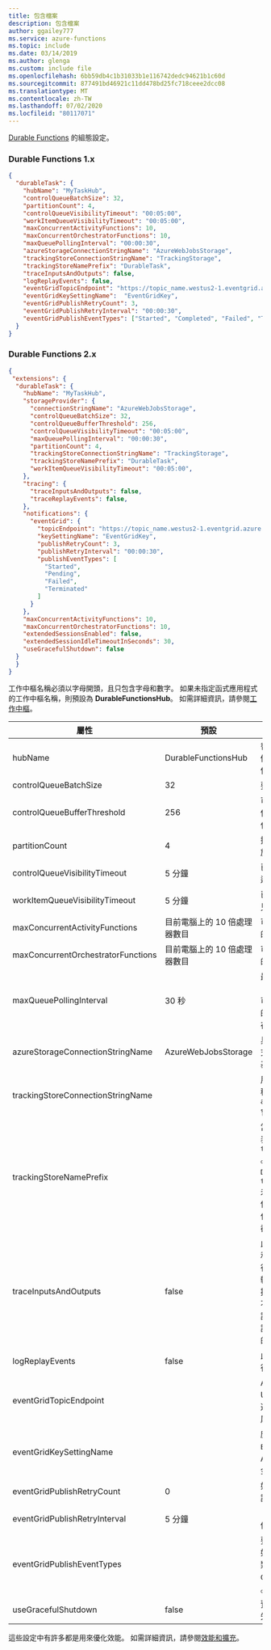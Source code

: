 ```yaml
---
title: 包含檔案
description: 包含檔案
author: ggailey777
ms.service: azure-functions
ms.topic: include
ms.date: 03/14/2019
ms.author: glenga
ms.custom: include file
ms.openlocfilehash: 6bb59db4c1b31033b1e116742dedc94621b1c60d
ms.sourcegitcommit: 877491bd46921c11dd478bd25fc718ceee2dcc08
ms.translationtype: MT
ms.contentlocale: zh-TW
ms.lasthandoff: 07/02/2020
ms.locfileid: "80117071"
---
```

[Durable Functions](../articles/azure-functions/durable-functions-overview.md) 的組態設定。

### <a name="durable-functions-1x"></a>Durable Functions 1.x

```json
{
  "durableTask": {
    "hubName": "MyTaskHub",
    "controlQueueBatchSize": 32,
    "partitionCount": 4,
    "controlQueueVisibilityTimeout": "00:05:00",
    "workItemQueueVisibilityTimeout": "00:05:00",
    "maxConcurrentActivityFunctions": 10,
    "maxConcurrentOrchestratorFunctions": 10,
    "maxQueuePollingInterval": "00:00:30",
    "azureStorageConnectionStringName": "AzureWebJobsStorage",
    "trackingStoreConnectionStringName": "TrackingStorage",
    "trackingStoreNamePrefix": "DurableTask",
    "traceInputsAndOutputs": false,
    "logReplayEvents": false,
    "eventGridTopicEndpoint": "https://topic_name.westus2-1.eventgrid.azure.net/api/events",
    "eventGridKeySettingName":  "EventGridKey",
    "eventGridPublishRetryCount": 3,
    "eventGridPublishRetryInterval": "00:00:30",
    "eventGridPublishEventTypes": ["Started", "Completed", "Failed", "Terminated"]
  }
}
```

### <a name="durable-functions-2x"></a><a name="durable-functions-2-0-host-json"></a>Durable Functions 2.x

```json
{
 "extensions": {
  "durableTask": {
    "hubName": "MyTaskHub",
    "storageProvider": {
      "connectionStringName": "AzureWebJobsStorage",
      "controlQueueBatchSize": 32,
      "controlQueueBufferThreshold": 256,
      "controlQueueVisibilityTimeout": "00:05:00",
      "maxQueuePollingInterval": "00:00:30",
      "partitionCount": 4,
      "trackingStoreConnectionStringName": "TrackingStorage",
      "trackingStoreNamePrefix": "DurableTask",
      "workItemQueueVisibilityTimeout": "00:05:00",
    },
    "tracing": {
      "traceInputsAndOutputs": false,
      "traceReplayEvents": false,
    },
    "notifications": {
      "eventGrid": {
        "topicEndpoint": "https://topic_name.westus2-1.eventgrid.azure.net/api/events",
        "keySettingName": "EventGridKey",
        "publishRetryCount": 3,
        "publishRetryInterval": "00:00:30",
        "publishEventTypes": [
          "Started",
          "Pending",
          "Failed",
          "Terminated"
        ]
      }
    },
    "maxConcurrentActivityFunctions": 10,
    "maxConcurrentOrchestratorFunctions": 10,
    "extendedSessionsEnabled": false,
    "extendedSessionIdleTimeoutInSeconds": 30,
    "useGracefulShutdown": false
  }
  }
}

```

工作中樞名稱必須以字母開頭，且只包含字母和數字。 如果未指定函式應用程式的工作中樞名稱，則預設為 **DurableFunctionsHub**。 如需詳細資訊，請參閱[工作中樞](../articles/azure-functions/durable-functions-task-hubs.md)。

|屬性  |預設 | 描述 |
|---------|---------|---------|
|hubName|DurableFunctionsHub|替代[工作中樞](../articles/azure-functions/durable-functions-task-hubs.md)名稱可用來彼此隔離多個 Durable Functions 應用程式，即使它們使用相同的儲存體後端。|
|controlQueueBatchSize|32|要從控制佇列中一次提取的訊息數。|
|controlQueueBufferThreshold|256|可以在記憶體中一次緩衝處理的控制佇列訊息數目，此時發送器會在清除任何其他訊息之前等待。|
|partitionCount |4|控制佇列的資料分割計數。 必須是介於 1 到 16 之間的正整數。|
|controlQueueVisibilityTimeout |5 分鐘|已從控制佇列中清除之訊息的可見度逾時。|
|workItemQueueVisibilityTimeout |5 分鐘|已從工作項目佇列中清除之訊息的可見度逾時。|
|maxConcurrentActivityFunctions |目前電腦上的 10 倍處理器數目|可以在單一主機執行個體上同時處理的活動函式數目上限。|
|maxConcurrentOrchestratorFunctions |目前電腦上的 10 倍處理器數目|可以在單一主機執行個體上同時處理的協調器函式數目上限。|
|maxQueuePollingInterval|30 秒|最大控制和工作專案佇列輪詢間隔 *（以 hh： mm： ss*格式）。 較高的值可能會導致訊息處理延遲較高。 較低的值會因為儲存體交易增加而導致儲存成本較高。|
|azureStorageConnectionStringName |AzureWebJobsStorage|具有 Azure 儲存體連接字串的應用程式設定名稱，而該連接字串用來管理基礎的 Azure 儲存體資源。|
|trackingStoreConnectionStringName||用於記錄和實例資料表的連接字串名稱。 如果未指定，則 `azureStorageConnectionStringName` 會使用連接。|
|trackingStoreNamePrefix||當指定時，用於歷程記錄和實例資料表的前置詞 `trackingStoreConnectionStringName` 。 如果未設定，預設的前置詞值會是 `DurableTask` 。 如果 `trackingStoreConnectionStringName` 未指定，則歷程記錄和實例資料表會使用 `hubName` 值做為其前置詞，且的任何設定 `trackingStoreNamePrefix` 都會被忽略。|
|traceInputsAndOutputs |false|此值指出是否要追蹤函式呼叫的輸入和輸出。 追蹤函式執行事件時的預設行為就是在函式呼叫的序列化輸入和輸出中包含位元組數目。 這種行為可提供輸入和輸出外觀的最小資訊，而不需小心記錄或不小心公開機密資訊。 將此屬性設定為 true，會導致預設函式記錄功能記錄函式輸入和輸出的整個內容。|
|logReplayEvents|false|此值可指出是否要將協調流程重新執行事件寫入 Application Insights。|
|eventGridTopicEndpoint ||Azure 事件方格自訂主題端點的 URL。 設定此屬性時，協調流程生命週期通知事件會發佈到此端點。 這個屬性支援應用程式設定解析。|
|eventGridKeySettingName ||應用程式設定的名稱，其中包含在 `EventGridTopicEndpoint` 用來向 Azure 事件方格自訂主題進行驗證的金鑰。|
|eventGridPublishRetryCount|0|如果發佈到 Event Grid 主題失敗，重試的次數。|
|eventGridPublishRetryInterval|5 分鐘|「事件方格」會以 *hh:mm:ss* 格式發佈重試間隔。|
|eventGridPublishEventTypes||要發佈至事件方格的事件種類清單。 如果未指定，則會發行所有事件種類。 允許的值包括 `Started` 、 `Completed` 、 `Failed` 、 `Terminated` 。|
|useGracefulShutdown|false|預覽啟用正常關機，以降低主機關機失敗的進程內函式執行的機會。|

這些設定中有許多都是用來優化效能。 如需詳細資訊，請參閱[效能和擴充](../articles/azure-functions/durable-functions-perf-and-scale.md)。
